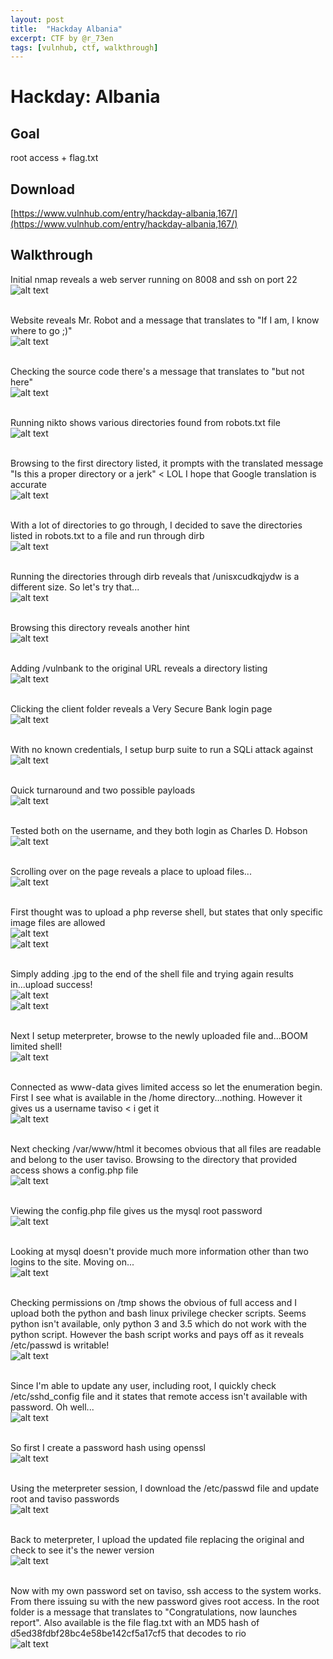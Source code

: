 ```yaml
---
layout: post
title:  "Hackday Albania"
excerpt: CTF by @r_73en
tags: [vulnhub, ctf, walkthrough]
---
```

# Hackday: Albania

## Goal 
root access + flag.txt

## Download 
[https://www.vulnhub.com/entry/hackday-albania,167/](https://www.vulnhub.com/entry/hackday-albania,167/)

## Walkthrough 
Initial nmap reveals a web server running on 8008 and ssh on port 22
<br>![alt text](../vulnhub/2016/Hackday_Albania/imgs/hackday-nmap.png)
<br><br>

Website reveals Mr. Robot and a message that translates to "If I am, I know where to go ;)"
<br>![alt text](../vulnhub/2016/Hackday_Albania/imgs/hackday-initial001.png)
<br><br>

Checking the source code there's a message that translates to "but not here"
<br>![alt text](../vulnhub/2016/Hackday_Albania/imgs/hackday-initial002.png)
<br><br>

Running nikto shows various directories found from robots.txt file
<br>![alt text](../vulnhub/2016/Hackday_Albania/imgs/hackday-nikto.png)
<br><br>

Browsing to the first directory listed, it prompts with the translated message "Is this a proper directory or a jerk" < LOL I hope that Google translation is accurate
<br>![alt text](../vulnhub/2016/Hackday_Albania/imgs/hackday-hmmm.png)
<br><br>

With a lot of directories to go through, I decided to save the directories listed in robots.txt to a file and run through dirb
<br>![alt text](../vulnhub/2016/Hackday_Albania/imgs/hackday-robots.png)
<br><br>

Running the directories through dirb reveals that /unisxcudkqjydw is a different size. So let's try that...
<br>![alt text](../vulnhub/2016/Hackday_Albania/imgs/hackday-dirb.png)
<br><br>

Browsing this directory reveals another hint
<br>![alt text](../vulnhub/2016/Hackday_Albania/imgs/hackday-vulnbank.png)
<br><br>

Adding /vulnbank to the original URL reveals a directory listing
<br>![alt text](../vulnhub/2016/Hackday_Albania/imgs/hackday-client.png)
<br><br>

Clicking the client folder reveals a Very Secure Bank login page
<br>![alt text](../vulnhub/2016/Hackday_Albania/imgs/hackday-verysecure.png)
<br><br>

With no known credentials, I setup burp suite to run a SQLi attack against
<br>![alt text](../vulnhub/2016/Hackday_Albania/imgs/hackday-burp001.png)
<br><br>

Quick turnaround and two possible payloads
<br>![alt text](../vulnhub/2016/Hackday_Albania/imgs/hackday-burp002.png)
<br><br>

Tested both on the username, and they both login as Charles D. Hobson
<br>![alt text](../vulnhub/2016/Hackday_Albania/imgs/hackday-loggedin001.png)
<br><br>

Scrolling over on the page reveals a place to upload files...
<br>![alt text](../vulnhub/2016/Hackday_Albania/imgs/hackday-loggedin002.png)
<br><br>

First thought was to upload a php reverse shell, but states that only specific image files are allowed
<br>![alt text](../vulnhub/2016/Hackday_Albania/imgs/hackday-upload001.png)
<br>![alt text](../vulnhub/2016/Hackday_Albania/imgs/hackday-upload001a.png)
<br><br>

Simply adding .jpg to the end of the shell file and trying again results in...upload success!
<br>![alt text](../vulnhub/2016/Hackday_Albania/imgs/hackday-upload002.png)
<br>![alt text](../vulnhub/2016/Hackday_Albania/imgs/hackday-upload002a.png)
<br><br>

Next I setup meterpreter, browse to the newly uploaded file and...BOOM limited shell!
<br>![alt text](../vulnhub/2016/Hackday_Albania/imgs/hackday-shell.png)
<br><br>

Connected as www-data gives limited access so let the enumeration begin. First I see what is available in the /home directory...nothing. However it gives us a username taviso < i get it
<br>![alt text](../vulnhub/2016/Hackday_Albania/imgs/hackday-taviso.png)
<br><br>

Next checking /var/www/html it becomes obvious that all files are readable and belong to the user taviso. Browsing to the directory that provided access shows a config.php file
<br>![alt text](../vulnhub/2016/Hackday_Albania/imgs/hackday-www.png)
<br><br>

Viewing the config.php file gives us the mysql root password
<br>![alt text](../vulnhub/2016/Hackday_Albania/imgs/hackday-config.png)
<br><br>

Looking at mysql doesn't provide much more information other than two logins to the site. Moving on...
<br>![alt text](../vulnhub/2016/Hackday_Albania/imgs/hackday-mysql.png)
<br><br>

Checking permissions on /tmp shows the obvious of full access and I upload both the python and bash linux privilege checker scripts. Seems python isn't available, only python 3 and 3.5 which do not work with the python script.  However the bash script works and pays off as it reveals /etc/passwd is writable!
<br>![alt text](../vulnhub/2016/Hackday_Albania/imgs/hackday-passwd.png)
<br><br>

Since I'm able to update any user, including root, I quickly check /etc/sshd_config file and it states that remote access isn't available with password. Oh well...
<br>![alt text](../vulnhub/2016/Hackday_Albania/imgs/hackday-sshd_config.png)
<br><br>

So first I create a password hash using openssl
<br>![alt text](../vulnhub/2016/Hackday_Albania/imgs/hackday-openssl.png)
<br><br>

Using the meterpreter session, I download the /etc/passwd file and update root and taviso passwords
<br>![alt text](../vulnhub/2016/Hackday_Albania/imgs/hackday-passwdupdate.png)
<br><br>

Back to meterpreter, I upload the updated file replacing the original and check to see it's the newer version
<br>![alt text](../vulnhub/2016/Hackday_Albania/imgs/hackday-passwdupdate2.png)
<br><br>

Now with my own password set on taviso, ssh access to the system works. From there issuing su with the new password gives root access.  In the root folder is a message that translates to "Congratulations, now launches report".  Also available is the file flag.txt with an MD5 hash of d5ed38fdbf28bc4e58be142cf5a17cf5 that decodes to rio
<br>![alt text](../vulnhub/2016/Hackday_Albania/imgs/hackday-root.png)